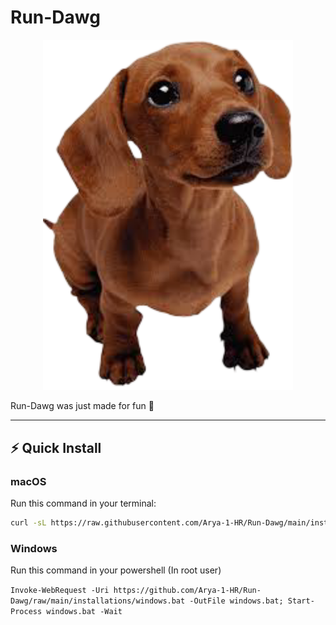 # Run-Dawg

<p align="center">
  <img src="https://github.com/Arya-1-HR/Run-Dawg/raw/bb9fcfa591bdb5080a166238d5cb751e8fa7c1dc/images/Dash.png" alt="Run Dawg Dashboard" width="400">
</p>

Run-Dawg was just made for fun 🚀

---

## ⚡ Quick Install

### macOS
Run this command in your terminal:

```bash
curl -sL https://raw.githubusercontent.com/Arya-1-HR/Run-Dawg/main/installations/mac.sh | bash
```

### Windows
Run this command in your powershell (In root user)

```Invoke-WebRequest -Uri https://github.com/Arya-1-HR/Run-Dawg/raw/main/installations/windows.bat -OutFile windows.bat; Start-Process windows.bat -Wait```
